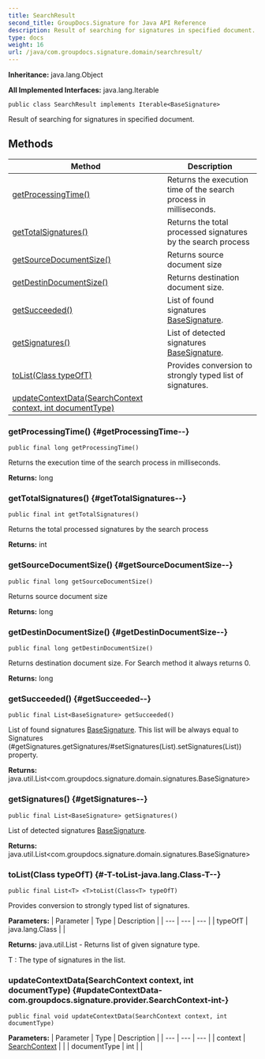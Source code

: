```yaml
---
title: SearchResult
second_title: GroupDocs.Signature for Java API Reference
description: Result of searching for signatures in specified document.
type: docs
weight: 16
url: /java/com.groupdocs.signature.domain/searchresult/
---
```

**Inheritance:**
java.lang.Object

**All Implemented Interfaces:**
java.lang.Iterable
```
public class SearchResult implements Iterable<BaseSignature>
```

Result of searching for signatures in specified document.
## Methods

| Method | Description |
| --- | --- |
| [getProcessingTime()](#getProcessingTime--) | Returns the execution time of the search process in milliseconds. |
| [getTotalSignatures()](#getTotalSignatures--) | Returns the total processed signatures by the search process |
| [getSourceDocumentSize()](#getSourceDocumentSize--) | Returns source document size |
| [getDestinDocumentSize()](#getDestinDocumentSize--) | Returns destination document size. |
| [getSucceeded()](#getSucceeded--) | List of found signatures [BaseSignature](../../com.groupdocs.signature.domain.signatures/basesignature). |
| [getSignatures()](#getSignatures--) | List of detected signatures [BaseSignature](../../com.groupdocs.signature.domain.signatures/basesignature). |
| [<T>toList(Class<T> typeOfT)](#-T-toList-java.lang.Class-T--) | Provides conversion to strongly typed list of signatures. |
| [updateContextData(SearchContext context, int documentType)](#updateContextData-com.groupdocs.signature.provider.SearchContext-int-) |  |
### getProcessingTime() {#getProcessingTime--}
```
public final long getProcessingTime()
```


Returns the execution time of the search process in milliseconds.

**Returns:**
long
### getTotalSignatures() {#getTotalSignatures--}
```
public final int getTotalSignatures()
```


Returns the total processed signatures by the search process

**Returns:**
int
### getSourceDocumentSize() {#getSourceDocumentSize--}
```
public final long getSourceDocumentSize()
```


Returns source document size

**Returns:**
long
### getDestinDocumentSize() {#getDestinDocumentSize--}
```
public final long getDestinDocumentSize()
```


Returns destination document size. For Search method it always returns 0.

**Returns:**
long
### getSucceeded() {#getSucceeded--}
```
public final List<BaseSignature> getSucceeded()
```


List of found signatures [BaseSignature](../../com.groupdocs.signature.domain.signatures/basesignature). This list will be always equal to  Signatures (\#getSignatures.getSignatures/\#setSignatures(List).setSignatures(List)) property.

**Returns:**
java.util.List<com.groupdocs.signature.domain.signatures.BaseSignature>
### getSignatures() {#getSignatures--}
```
public final List<BaseSignature> getSignatures()
```


List of detected signatures [BaseSignature](../../com.groupdocs.signature.domain.signatures/basesignature).

**Returns:**
java.util.List<com.groupdocs.signature.domain.signatures.BaseSignature>
### <T>toList(Class<T> typeOfT) {#-T-toList-java.lang.Class-T--}
```
public final List<T> <T>toList(Class<T> typeOfT)
```


Provides conversion to strongly typed list of signatures.

**Parameters:**
| Parameter | Type | Description |
| --- | --- | --- |
| typeOfT | java.lang.Class<T> |  |

**Returns:**
java.util.List<T> - Returns list of given signature type.

 T : The type of signatures in the list.
### updateContextData(SearchContext context, int documentType) {#updateContextData-com.groupdocs.signature.provider.SearchContext-int-}
```
public final void updateContextData(SearchContext context, int documentType)
```




**Parameters:**
| Parameter | Type | Description |
| --- | --- | --- |
| context | [SearchContext](../../com.groupdocs.signature.provider/searchcontext) |  |
| documentType | int |  |

